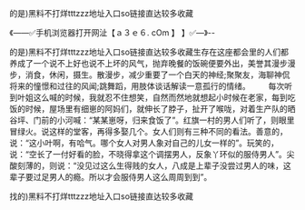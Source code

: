 的是)黑料不打烊tttzzz地址入口so链接直达较多收藏

《——✅手机浏览器打开网沚【ａ３ｅ６. cOm 】 】✅—》--

的是)黑料不打烊tttzzz地址入口so链接直达较多收藏生存在这座都会里的人们都养成了一个说不上好也说不上坏的风气，抛弃晚餐的饭碗便要外出，美誉其漫步漫步，消食，休闲，摄生。散漫步，减少重要了一个白天的神经;聚聚友，海聊神侃将来的憧憬和过往的风闻;跳舞蹈，用肢体谈话解读一意孤行的情绪。
　　每次听到叶姐这么喊的时候，我就忍不住想笑，自然而然地就想起小时候在老家，每到吃饭的时候，屋场里有细崽的阿妈们，就伸长了脖子，扯开了喉咙，对着生产队的晒谷坪、门前的小河喊：“某某崽呀，归来食饭了”。红旗一村的男人们听了，则眼里冒绿火。说这样的堂客，再得多娶几个。女人们则有三种不同的看法。善意的，说：“这小叶啊，有哈气。哪个女人对男人象对自己的儿女一样的”。玩笑的，说：“空长了一付好看的脸，不晓得拿这个调摆男人，反象丫环似的服侍男人”。尖酸刻薄的，则说：“没见过这么生得贱的女人，八成是上辈子没尝过男人的味，这辈子要过足男人的瘾。所以才会服侍男人这么周周到到”。





找的)黑料不打烊tttzzz地址入口so链接直达较多收藏
